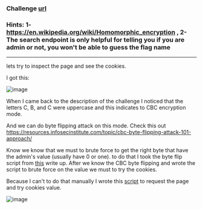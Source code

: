### Challenge <a href="https://play.picoctf.org/practice/challenge/124?category=1&page=1"> url<a>
### Hints: 1-https://en.wikipedia.org/wiki/Homomorphic_encryption , 2-The search endpoint is only helpful for telling you if you are admin or not, you won't be able to guess the flag name
------------------------------------------------------------------------------------------------------------------------------------
lets try to inspect the page and see the cookies.

I got this:

![image](https://user-images.githubusercontent.com/95076839/157493278-7a7bc1f1-7e80-4a79-9ca5-1246d20e9d04.png)

When I came back to the description of the challenge I noticed that the letters C, B, and C were uppercase
and this indicates to CBC encryption mode.

And we can do byte flipping attack on this mode. Check this out https://resources.infosecinstitute.com/topic/cbc-byte-flipping-attack-101-approach/

Know we know that we must to brute force to get the right byte that have the admin's value (usually have 0 or one).
to do that I took the byte flip script from <a href="https://github.com/HHousen/PicoCTF-2021/blob/master/Web%20Exploitation/More%20Cookies/script.py">this</a> write up. 
After we know the CBC byte flipping and wrote the script to brute force on the value we must to try the cookies.

Because I can't to do that manually I wrote this <a href="https://github.com/endline01/endline01/blob/main/Write%20UPs/picoCTF/Web%20exploitation/More%20cookies/MoreCookie.py"> script</a> to request the page and try cookies value.
  
![image](https://user-images.githubusercontent.com/95076839/157506824-f1709c24-c7cc-4ca7-b883-384b0cefdb6f.png)


